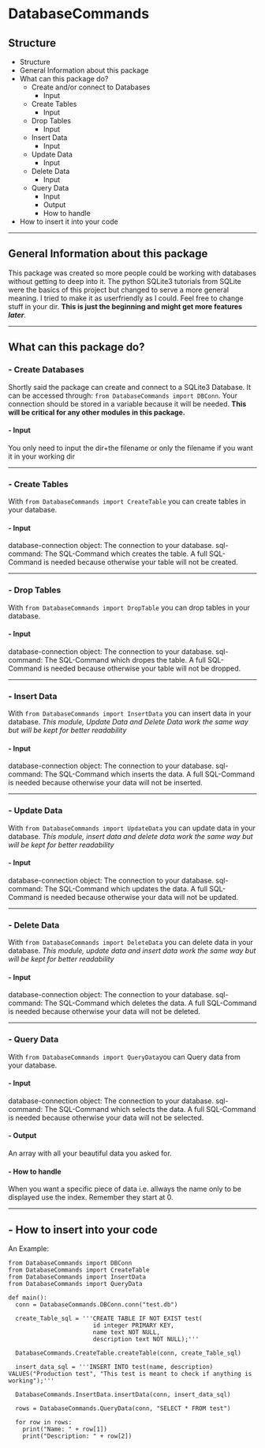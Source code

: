 # DatabaseCommands
## Structure
- Structure
- General Information about this package
- What can this package do?
  - Create and/or connect to Databases
    - Input
  - Create Tables
    - Input
  - Drop Tables
    - Input
  - Insert Data
    - Input
  - Update Data
    - Input
  - Delete Data
    - Input
  - Query Data
    - Input
    - Output
    - How to handle
- How to insert it into your code

---
## General Information about this package
This package was created so more people could be working with databases without getting to deep into it. The python SQLite3 tutorials from SQLite were the basics of this project
but changed to serve a more general meaning. I tried to make it as userfriendly as I could. Feel free to change stuff in your dir. **This is just the beginning and might get more features _later_**.

---
## What can this package do?
### - Create Databases
   Shortly said the package can create and connect to a SQLite3 Database. It can be accessed through: ```from DatabaseCommands import DBConn```. Your connection should be stored in a variable
   because it will be needed. **This will be critical for any other modules in this package.**
   #### - Input
   You only need to input the dir+the filename or only the filename if you want it in your working dir
   
   ---
### - Create Tables
   With ```from DatabaseCommands import CreateTable``` you can create tables in your database.
  #### - Input
   database-connection object: The connection to your database. 
   sql-command: The SQL-Command which creates the table. A full SQL-Command is needed because otherwise your table will not be created.
   
   ---
### - Drop Tables
   With ```from DatabaseCommands import DropTable``` you can drop tables in your database.
  #### - Input
   database-connection object: The connection to your database. 
   sql-command: The SQL-Command which dropes the table. A full SQL-Command is needed because otherwise your table will not be dropped.
   
   ---
### - Insert Data
   With ```from DatabaseCommands import InsertData``` you can insert data in your database. *This module, Update Data and Delete Data work the same way but will be kept for better readability*
   #### - Input
   database-connection object: The connection to your database. 
   sql-command: The SQL-Command which inserts the data. A full SQL-Command is needed because otherwise your data will not be inserted.
   
   ---
### - Update Data
   With ```from DatabaseCommands import UpdateData``` you can update data in your database. *This module, insert data and delete data work the same way but will be kept for better readability*
   #### - Input
   database-connection object: The connection to your database. 
   sql-command: The SQL-Command which updates the data. A full SQL-Command is needed because otherwise your data will not be updated.

---
### - Delete Data
   With ```from DatabaseCommands import DeleteData``` you can delete data in your database. *This module, update data and insert data work the same way but will be kept for better readability*
   #### - Input
   database-connection object: The connection to your database. 
   sql-command: The SQL-Command which deletes the data. A full SQL-Command is needed because otherwise your data will not be deleted.
   
   ---
### - Query Data
   With ```from DatabaseCommands import QueryData```you can Query data from your database.
   #### - Input
   database-connection object: The connection to your database. 
   sql-command: The SQL-Command which selects the data. A full SQL-Command is needed because otherwise your data will not be selected.
   
   #### - Output
   An array with all your beautiful data you asked for.
   
   #### - How to handle
   When you want a specific piece of data i.e. allways the name only to be displayed use the index. Remember they start at 0.
   
---
## - How to insert into your code
An Example:
```
from DatabaseCommands import DBConn
from DatabaseCommands import CreateTable
from DatabaseCommands import InsertData
from DatabaseCommands import QueryData

def main():
  conn = DatabaseCommands.DBConn.conn("test.db")
  
  create_Table_sql = '''CREATE TABLE IF NOT EXIST test(
                        id integer PRIMARY KEY,
                        name text NOT NULL,
                        description text NOT NULL);'''
                        
  DatabaseCommands.CreateTable.createTable(conn, create_Table_sql)
  
  insert_data_sql = '''INSERT INTO test(name, description) VALUES("Production test", "This test is meant to check if anything is working");'''
  
  DatabaseCommands.InsertData.insertData(conn, insert_data_sql)
  
  rows = DatabaseCommands.QueryData(conn, "SELECT * FROM test")
  
  for row in rows:
    print("Name: " + row[1])
    print("Description: " + row[2])
```
